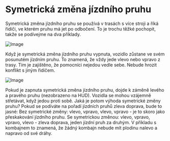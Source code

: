 # Symetrická změna jízdního pruhu


Symetrická změna jízdního pruhu se používá v trasách s více stroji a říká řidiči, ve kterém pruhu má jet po odbočení.
To je trochu těžké pochopit, takže se podívejme na dva příklady.


![Image](/home/runner/work/CourseplayHelp/CourseplayHelp/translation_data/regularchange_0_0_1020_765.png)


Když je symetrická změna jízdního pruhu vypnuta, vozidlo zůstane ve svém posunutém jízdním pruhu.
To znamená, že vždy jede vlevo nebo vpravo z trasy.
Tím je zajištěno, že pomocníci nejedou vedle sebe.
Nebude hrozit konflikt s jiným řidičem.


![Image](/home/runner/work/CourseplayHelp/CourseplayHelp/translation_data/symetricchange_0_0_1020_765.png)


Pokud je zapnuta symetrická změna jízdního pruhu, dojde k záměně levého a pravého pruhu (nezobrazeno na HUD).
Vozidla se mohou vzájemně střetávat, když jedou proti sobě.
Jaká je potom výhoda symetrické změny pruhu?
Pokud se podíváte na pořadí jízdních pruhů zleva doprava, bude to jasné:
Bez symetrické změny: vlevo, vpravo, vlevo, vpravo - je to skoro jako přeskakování jízdního pruhu.
Se symetrickou změnou: vlevo, vpravo, vpravo, vlevo - zleva doprava, jeden jízdní pruh za druhým.
V příkladu s kombajnem to znamená, že žádný kombajn nebude mít plodinu nalevo a napravo od své dráhy.


